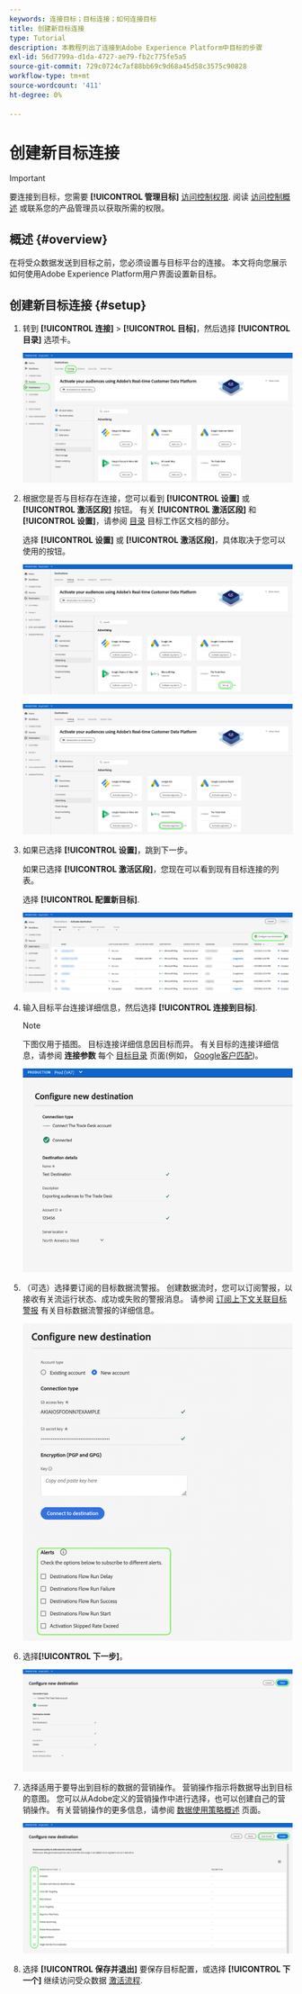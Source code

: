 ```yaml
---
keywords: 连接目标；目标连接；如何连接目标
title: 创建新目标连接
type: Tutorial
description: 本教程列出了连接到Adobe Experience Platform中目标的步骤
exl-id: 56d7799a-d1da-4727-ae79-fb2c775fe5a5
source-git-commit: 729c0724c7af88bb69c9d68a45d58c3575c90828
workflow-type: tm+mt
source-wordcount: '411'
ht-degree: 0%

---
```


# 创建新目标连接

>[!IMPORTANT]
> 
>要连接到目标，您需要 **[!UICONTROL 管理目标]** [访问控制权限](/help/access-control/home.md#permissions). 阅读 [访问控制概述](/help/access-control/ui/overview.md) 或联系您的产品管理员以获取所需的权限。

## 概述 {#overview}

在将受众数据发送到目标之前，您必须设置与目标平台的连接。 本文将向您展示如何使用Adobe Experience Platform用户界面设置新目标。

## 创建新目标连接 {#setup}

1. 转到 **[!UICONTROL 连接]** > **[!UICONTROL 目标]**，然后选择 **[!UICONTROL 目录]** 选项卡。

   ![目录页面](../assets/ui/connect-destinations/catalog.png)

1. 根据您是否与目标存在连接，您可以看到 **[!UICONTROL 设置]** 或 **[!UICONTROL 激活区段]** 按钮。 有关 **[!UICONTROL 激活区段]** 和 **[!UICONTROL 设置]**，请参阅 [目录](../ui/destinations-workspace.md#catalog) 目标工作区文档的部分。

   选择 **[!UICONTROL 设置]** 或 **[!UICONTROL 激活区段]**，具体取决于您可以使用的按钮。

   ![目录页面](../assets/ui/connect-destinations/set-up.png)

   ![激活区段](../assets/ui/connect-destinations/activate-segments.png)

1. 如果已选择 **[!UICONTROL 设置]**，跳到下一步。

   如果已选择 **[!UICONTROL 激活区段]**，您现在可以看到现有目标连接的列表。

   选择 **[!UICONTROL 配置新目标]**.

   ![配置新目标](../assets/ui/connect-destinations/configure-new-destination.png)

1. 输入目标平台连接详细信息，然后选择 **[!UICONTROL 连接到目标]**.

   >[!NOTE]
   >
   >下图仅用于插图。 目标连接详细信息因目标而异。 有关目标的连接详细信息，请参阅 **连接参数** 每个 [目标目录](../catalog/overview.md) 页面(例如， [Google客户匹配](..//catalog/advertising/google-customer-match.md#parameters))。

   ![连接到目标](../assets/ui/connect-destinations/connect-destination.png)

1. （可选）选择要订阅的目标数据流警报。 创建数据流时，您可以订阅警报，以接收有关流运行状态、成功或失败的警报消息。 请参阅 [订阅上下文关联目标警报](alerts.md) 有关目标数据流警报的详细信息。

   ![显示上下文关联目标警报订阅选项的UI图像](../assets/ui/connect-destinations/subscribe-to-alerts.png)

1. 选择&#x200B;**[!UICONTROL 下一步]**。

   ![连接到目标](../assets/ui/connect-destinations/next.png)

1. 选择适用于要导出到目标的数据的营销操作。 营销操作指示将数据导出到目标的意图。 您可以从Adobe定义的营销操作中进行选择，也可以创建自己的营销操作。 有关营销操作的更多信息，请参阅 [数据使用策略概述](../../data-governance/policies/overview.md) 页面。

   ![选择营销操作](../assets/ui/connect-destinations/governance.png)

1. 选择 **[!UICONTROL 保存并退出]** 要保存目标配置，或选择 **[!UICONTROL 下一个]** 继续访问受众数据 [激活流程](activation-overview.md).